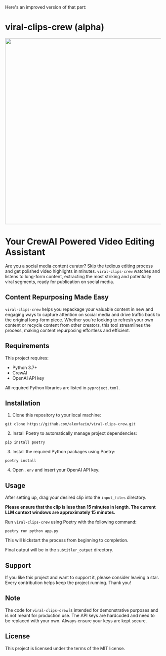 Here's an improved version of that part:

# viral-clips-crew (alpha)

<div align="center">
  <img src="https://github.com/alexfazio/viral-clips-crew/assets/34505954/c69da629-06eb-4279-a5cb-0d8d7fc1dfee" width="600px" height="auto">
</div>


# Your CrewAI Powered Video Editing Assistant

Are you a social media content curator? Skip the tedious editing process and get polished video highlights in minutes. `viral-clips-crew` watches and listens to long-form content, extracting the most striking and potentially viral segments, ready for publication on social media.

## Content Repurposing Made Easy

`viral-clips-crew` helps you repackage your valuable content in new and engaging ways to capture attention on social media and drive traffic back to the original long-form piece. Whether you're looking to refresh your own content or recycle content from other creators, this tool streamlines the process, making content repurposing effortless and efficient.


## Requirements

This project requires:

- Python 3.7+
- CrewAI
- OpenAI API key

All required Python libraries are listed in `pyproject.toml`.

## Installation

1. Clone this repository to your local machine:

```shell
git clone https://github.com/alexfazio/viral-clips-crew.git
```

2. Install Poetry to automatically manage project dependencies:

```shell
pip install poetry
```

3. Install the required Python packages using Poetry:

```shell
poetry install
```

4. Open `.env` and insert your OpenAI API key.

## Usage

After setting up, drag your desired clip into the `input_files` directory. 

**Please ensure that the clip is less than 15 minutes in length. The current LLM context windows are approximately 15 minutes.**

Run `viral-clips-crew` using Poetry with the following command:

```shell
poetry run python app.py
```

This will kickstart the process from beginning to completion.

Final output will be in the `subtitler_output` directory.

## Support

If you like this project and want to support it, please consider leaving a star. Every contribution helps keep the project running. Thank you!

## Note

The code for `viral-clips-crew` is intended for demonstrative purposes and is not meant for production use. The API keys are hardcoded and need to be replaced with your own. Always ensure your keys are kept secure.

## License

This project is licensed under the terms of the MIT license.
